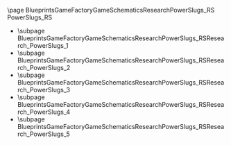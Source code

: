 \page BlueprintsGameFactoryGameSchematicsResearchPowerSlugs_RS PowerSlugs_RS
- \subpage BlueprintsGameFactoryGameSchematicsResearchPowerSlugs_RSResearch_PowerSlugs_1
- \subpage BlueprintsGameFactoryGameSchematicsResearchPowerSlugs_RSResearch_PowerSlugs_2
- \subpage BlueprintsGameFactoryGameSchematicsResearchPowerSlugs_RSResearch_PowerSlugs_3
- \subpage BlueprintsGameFactoryGameSchematicsResearchPowerSlugs_RSResearch_PowerSlugs_4
- \subpage BlueprintsGameFactoryGameSchematicsResearchPowerSlugs_RSResearch_PowerSlugs_5
